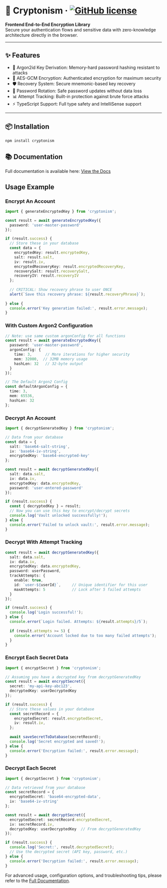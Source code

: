 # 🔐 Cryptonism &middot; [![GitHub license](https://img.shields.io/badge/license-MIT-blue.svg)](https://github.com/sabkat-ahmed-rafi/cryptonism/blob/main/LICENSE)

**Frontend End-to-End Encryption Library**  
Secure your authentication flows and sensitive data with zero-knowledge architecture directly in the browser.

---

## ✨ Features

- 🔑 Argon2id Key Derivation: Memory-hard password hashing resistant to attacks
- 🔐 AES-GCM Encryption: Authenticated encryption for maximum security
- 🛡️ Recovery System: Secure mnemonic-based key recovery
- 🔄 Password Rotation: Safe password updates without data loss
- 📊 Attempt Tracking: Built-in protection against brute force attacks
- ⚡ TypeScript Support: Full type safety and IntelliSense support

---

## 📦 Installation

```bash
npm install cryptonism
```

## 📚 Documentation
Full documentation is available here: [View the Docs](https://your-library-url.com)

## Usage Example

### Encrypt An Account

```typescript
import { generateEncryptedKey } from 'cryptonism';

const result = await generateEncryptedKey({
  password: 'user-master-password'
});

if (result.success) {
  // Store these in your database
  const data = {
    encryptedKey: result.encryptedKey,
    salt: result.salt,
    iv: result.iv,
    encryptedRecoveryKey: result.encryptedRecoveryKey,
    recoverySalt: result.recoverySalt,
    recoveryIV: result.recoveryIV
  };
  
  // CRITICAL: Show recovery phrase to user ONCE
  alert(`Save this recovery phrase: ${result.recoveryPhrase}`);
  
} else {
  console.error('Key generation failed:', result.error.message);
}
```

### With Custom Argon2 Configuration

```typescript
// Note: use same custom argonConfig for all functions
const result = await generateEncryptedKey({
  password: 'user-master-password',
  argonConfig: {
    time: 3,      // More iterations for higher security
    mem: 32000,  // 32MB memory usage
    hashLen: 32   // 32-byte output
  }
});

// The Default Argon2 Config
const defaultArgonConfig = {
  time: 3,
  mem: 65536,
  hashLen: 32
};

```

### Decrypt An Account

```typescript
import { decryptGeneratedKey } from 'cryptonism';

// Data from your database
const data = {
  salt: 'base64-salt-string',
  iv: 'base64-iv-string', 
  encryptedKey: 'base64-encrypted-key'
};

const result = await decryptGeneratedKey({
  salt: data.salt,
  iv: data.iv,
  encryptedKey: data.encryptedKey,
  password: 'user-entered-password'
});

if (result.success) {
  const { decryptedKey } = result;
  // Now you can use this key to encrypt/decrypt secrets
  console.log('Vault unlocked successfully!');
} else {
  console.error('Failed to unlock vault:', result.error.message);
}
```

### Decrypt With Attempt Tracking

```typescript
const result = await decryptGeneratedKey({
  salt: data.salt,
  iv: data.iv,
  encryptedKey: data.encryptedKey,
  password: userPassword,
  trackAttempts: {
    enable: true,
    id: `user-${userId}`,     // Unique identifier for this user
    maxAttempts: 5            // Lock after 5 failed attempts
  }
});

if (result.success) {
  console.log('Login successful!');
} else {
  console.error(`Login failed. Attempts: ${result.attempts}/5`);
  
  if (result.attempts >= 5) {
    console.error('Account locked due to too many failed attempts');
  }
}
```

### Encrypt Each Secret Data

```typescript
import { encryptSecret } from 'cryptonism';

// Assuming you have a decrypted key from decryptGeneratedKey
const result = await encryptSecret({
  secret: 'my-api-key-abc123',
  decryptedKey: userDecryptedKey
});

if (result.success) {
  // Store these values in your database
  const secretRecord = {
    encryptedSecret: result.encryptedSecret,
    iv: result.iv,
  };
  
  await saveSecretToDatabase(secretRecord);
  console.log('Secret encrypted and saved!');
} else {
  console.error('Encryption failed:', result.error.message);
}
```

### Decrypt Each Secret

```typescript
import { decryptSecret } from 'cryptonism';

// Data retrieved from your database
const secretRecord = {
  encryptedSecret: 'base64-encrypted-data',
  iv: 'base64-iv-string'
};

const result = await decryptSecret({
  encryptedSecret: secretRecord.encryptedSecret,
  iv: secretRecord.iv,
  decryptedKey: userDecryptedKey  // From decryptGeneratedKey
});

if (result.success) {
  console.log('Secret:', result.decryptedSecret);
  // Use the decrypted secret (API key, password, etc.)
} else {
  console.error('Decryption failed:', result.error.message);
}
```


For advanced usage, configuration options, and troubleshooting tips, please refer to the [Full Documentation](#).
